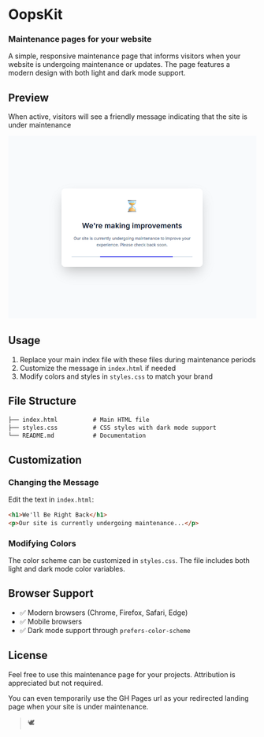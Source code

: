 # OopsKit

### Maintenance pages for your website

A simple, responsive maintenance page that informs visitors when your website is undergoing maintenance or updates. The page features a modern design with both light and dark mode support.

## Preview

When active, visitors will see a friendly message indicating that the site is under maintenance

![Page preview](./assets/preview.png)

## Usage

1. Replace your main index file with these files during maintenance periods
2. Customize the message in `index.html` if needed
3. Modify colors and styles in `styles.css` to match your brand

## File Structure

```
├── index.html          # Main HTML file
├── styles.css          # CSS styles with dark mode support
└── README.md           # Documentation
```

## Customization

### Changing the Message

Edit the text in `index.html`:

```html
<h1>We'll Be Right Back</h1>
<p>Our site is currently undergoing maintenance...</p>
```

### Modifying Colors

The color scheme can be customized in `styles.css`. The file includes both light and dark mode color variables.

## Browser Support

- ✅ Modern browsers (Chrome, Firefox, Safari, Edge)
- ✅ Mobile browsers
- ✅ Dark mode support through `prefers-color-scheme`

## License

Feel free to use this maintenance page for your projects. Attribution is appreciated but not required.

You can even temporarily use the GH Pages url as your redirected landing page when your site is under maintenance.


> 🕊️

